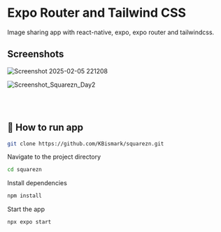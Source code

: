 # Expo Router and Tailwind CSS

Image sharing app with react-native, expo, expo router and tailwindcss.


## Screenshots

![Screenshot 2025-02-05 221208](https://github.com/user-attachments/assets/3c6f0e7a-aeb3-459f-9785-ca3344237321)    


![Screenshot_Squarezn_Day2](https://github.com/user-attachments/assets/56b42318-6a20-4490-808c-ff6e07d570a4)    

<br/> <br/>    

## 🚀 How to run app

```sh
git clone https://github.com/KBismark/squarezn.git
```

Navigate to the project directory

```sh
cd squarezn
```

Install dependencies

```sh
npm install
```

Start the app

```sh
npx expo start
```

